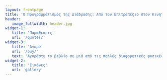 ```yaml
---
layout: frontpage
title: 'Ο Προγραμματισμός της Διάδρασης: Από τον Επιτραπέζιο στον Κινητό και Διάχυτο Υπολογισμό'
header:
   image_fullwidth: header.jpg
widget-1:
   title: 'Παραθέσεις'
   url: '/quotes/'
widget-3:
   title: 'Αγορά'
   url: '/buy/'
   text: 'Αγοράστε το βιβλίο σε μιά από τις πολλές διαφορετικές φυσικές και ηλεκτρονικές μορφές'
widget-2:
   title: 'Εικόνες'
   url: 'gallery'
---
```

